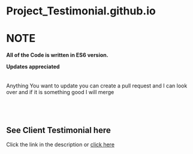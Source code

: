 # Project_Testimonial.github.io

<h1>NOTE</h1>
<b>All of the Code is written in ES6 version.</b>

<b>Updates appreciated</b> <br/>
<br>
<br>
Anything You want to update you can create a pull request and I can look over and if it is something good I will merge 
<br>
<br>
<br>
<br>
<h2>See Client Testimonial here </h2>   Click the link in the description or <a href = "https://jayanttokas.github.io/Project_Testimonial.github.io/"> click here </a>

